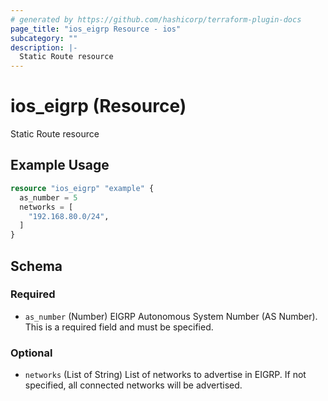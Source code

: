 ```yaml
---
# generated by https://github.com/hashicorp/terraform-plugin-docs
page_title: "ios_eigrp Resource - ios"
subcategory: ""
description: |-
  Static Route resource
---
```


# ios_eigrp (Resource)

Static Route resource

## Example Usage

```terraform
resource "ios_eigrp" "example" {
  as_number = 5
  networks = [
    "192.168.80.0/24",
  ]
}
```

<!-- schema generated by tfplugindocs -->
## Schema

### Required

- `as_number` (Number) EIGRP Autonomous System Number (AS Number). This is a required field and must be specified.

### Optional

- `networks` (List of String) List of networks to advertise in EIGRP. If not specified, all connected networks will be advertised.
